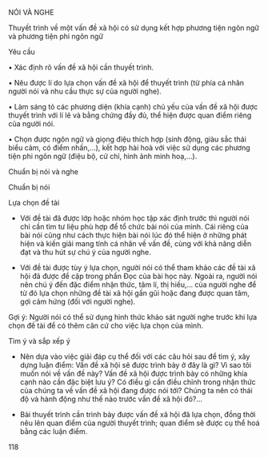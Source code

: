 NÓI VÀ NGHE

Thuyết trình về một vấn đề xã hội
có sử dụng kết hợp phương tiện ngôn ngữ
và phương tiện phi ngôn ngữ

Yêu cầu

• Xác định rõ vấn đề xã hội cần thuyết trình.

• Nêu được lí do lựa chọn vấn đề xã hội để thuyết trình (từ phía cá nhân người nói và nhu cầu thực sự của người nghe).

• Làm sáng tỏ các phương diện (khía cạnh) chủ yếu của vấn đề xã hội được thuyết trình với lí lẽ và bằng chứng đầy đủ, thể hiện được quan điểm riêng của người nói.

• Chọn được ngôn ngữ và giọng điệu thích hợp (sinh động, giàu sắc thái biểu cảm, có điểm nhấn,...), kết hợp hài hoà với việc sử dụng các phương tiện phi ngôn ngữ (điệu bộ, cử chỉ, hình ảnh minh hoạ,...).

Chuẩn bị nói và nghe

Chuẩn bị nói

Lựa chọn đề tài

- Với đề tài đã được lớp hoặc nhóm học tập xác định trước thì người nói chỉ cần tìm tư liệu phù hợp để tổ chức bài nói của mình. Cái riêng của bài nói cũng như cách thực hiện bài nói lúc đó thể hiện ở những phát hiện và kiến giải mang tính cá nhân về vấn đề, cùng với khả năng diễn đạt và thu hút sự chú ý của người nghe.

- Với đề tài được tùy ý lựa chọn, người nói có thể tham khảo các đề tài xã hội đã được đề cập trong phần Đọc của bài học này. Ngoài ra, người nói nên chú ý đến đặc điểm nhận thức, tâm lí, thị hiếu,... của người nghe để từ đó lựa chọn những đề tài xã hội gần gũi hoặc đang được quan tâm, gợi cảm hứng (đối với người nghe).

Gợi ý: Người nói có thể sử dụng hình thức khảo sát người nghe trước khi lựa chọn đề tài để có thêm căn cứ cho việc lựa chọn của mình.

Tìm ý và sắp xếp ý

- Nên dựa vào việc giải đáp cụ thể đối với các câu hỏi sau để tìm ý, xây dựng luận điểm: Vấn đề xã hội sẽ được trình bày ở đây là gì? Vì sao tôi muốn nói về vấn đề này? Vấn đề xã hội được trình bày có những khía cạnh nào cần đặc biệt lưu ý? Có điều gì cần điều chỉnh trong nhận thức của chúng ta về vấn đề xã hội đang được nói tới? Chúng ta nên có thái độ và hành động như thế nào trước vấn đề xã hội đó?...

- Bài thuyết trình cần trình bày được vấn đề xã hội đã lựa chọn, đồng thời nêu lên quan điểm của người thuyết trình; quan điểm sẽ được cụ thể hoá bằng các luận điểm.

118